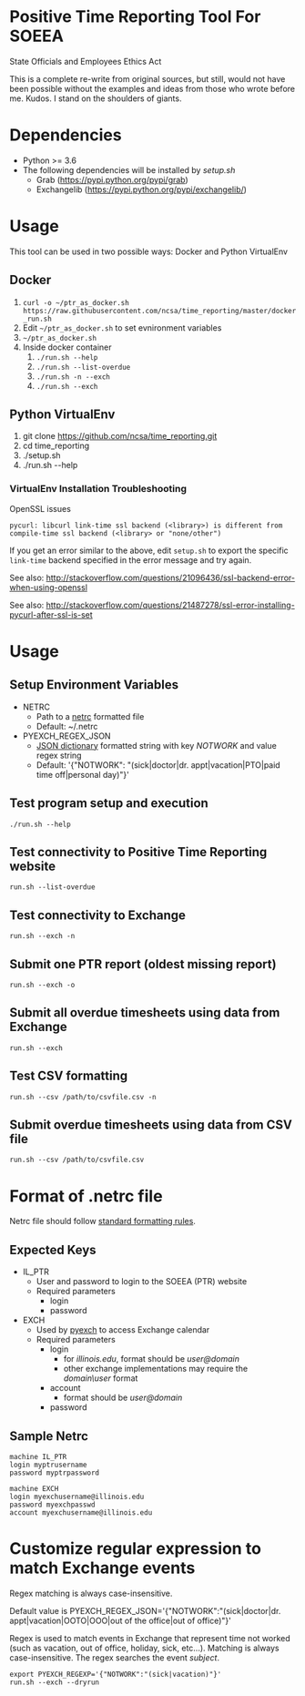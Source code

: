 # Positive Time Reporting Tool For SOEEA
State Officials and Employees Ethics Act

This is a complete re-write from original sources, but still, would not have been possible without the examples and ideas from those who wrote before me.  Kudos.  I stand on the shoulders of giants.

# Dependencies
* Python >= 3.6
* The following dependencies will be installed by *setup.sh*
  * Grab (https://pypi.python.org/pypi/grab)
  * Exchangelib (https://pypi.python.org/pypi/exchangelib/)

# Usage
This tool can be used in two possible ways: Docker and Python VirtualEnv

## Docker
1. `curl -o ~/ptr_as_docker.sh https://raw.githubusercontent.com/ncsa/time_reporting/master/docker_run.sh`
1. Edit `~/ptr_as_docker.sh` to set evnironment variables
1. `~/ptr_as_docker.sh`
1. Inside docker container
   1. `./run.sh --help`
   1. `./run.sh --list-overdue`
   1. `./run.sh -n --exch`
   1. `./run.sh --exch`

## Python VirtualEnv
1. git clone https://github.com/ncsa/time_reporting.git
1. cd time_reporting
1. ./setup.sh
1. ./run.sh --help

### VirtualEnv Installation Troubleshooting
OpenSSL issues
```
pycurl: libcurl link-time ssl backend (<library>) is different from compile-time ssl backend (<library> or "none/other")
```
If you get an error similar to the above, edit `setup.sh` to export the specific `link-time` backend specified in the error message and try again.

See also: http://stackoverflow.com/questions/21096436/ssl-backend-error-when-using-openssl

See also: http://stackoverflow.com/questions/21487278/ssl-error-installing-pycurl-after-ssl-is-set

# Usage
## Setup Environment Variables
* NETRC
  * Path to a [netrc](https://www.gnu.org/software/inetutils/manual/html_node/The-_002enetrc-file.html) formatted file
  * Default: ~/.netrc
* PYEXCH_REGEX_JSON
  * [JSON dictionary](https://www.w3resource.com/JSON/structures.php) formatted string with key _NOTWORK_ and value regex string
  * Default: '{"NOTWORK": "(sick|doctor|dr. appt|vacation|PTO|paid time off|personal day)"}'

## Test program setup and execution
```
./run.sh --help
```

## Test connectivity to Positive Time Reporting website
```
run.sh --list-overdue
```

## Test connectivity to Exchange
```
run.sh --exch -n
```

## Submit one PTR report (oldest missing report)
```
run.sh --exch -o 
```

## Submit all overdue timesheets using data from Exchange
```
run.sh --exch
```

## Test CSV formatting
```
run.sh --csv /path/to/csvfile.csv -n
```

## Submit overdue timesheets using data from CSV file
```
run.sh --csv /path/to/csvfile.csv
```

# Format of **.netrc** file
Netrc file should follow 
[standard formatting rules](https://www.gnu.org/software/inetutils/manual/html_node/The-_002enetrc-file.html).

## Expected Keys
* IL_PTR
  * User and password to login to the SOEEA (PTR) website
  * Required parameters
    * login
    * password
* EXCH
  * Used by [pyexch](https://github.com/andylytical/pyexch) to access Exchange calendar
  * Required parameters
    * login
      * for *illinois.edu*, format should be *user@domain*
      * other exchange implementations may require the *domain\user*  format
    * account
      * format should be *user@domain*
    * password

## Sample Netrc
```
machine IL_PTR
login myptrusername
password myptrpassword

machine EXCH
login myexchusername@illinois.edu
password myexchpasswd
account myexchusername@illinois.edu
```

# Customize regular expression to match Exchange events
Regex matching is always case-insensitive.

Default value is
PYEXCH_REGEX_JSON='{"NOTWORK":"(sick|doctor|dr. appt|vacation|OOTO|OOO|out of the office|out of office)"}'

Regex is used to match events in Exchange that represent time not worked (such as
vacation, out of office, holiday, sick, etc...). Matching is always case-insensitive.
 The regex searches the event *subject*.
```
export PYEXCH_REGEXP='{"NOTWORK":"(sick|vacation)"}'
run.sh --exch --dryrun
```
